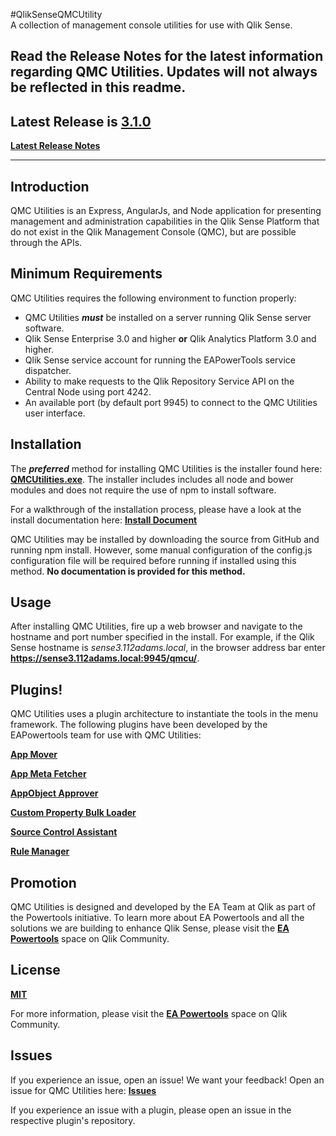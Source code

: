 #QlikSenseQMCUtility    
A collection of management console utilities for use with Qlik Sense.

## Read the Release Notes for the latest information regarding QMC Utilities.  Updates will not always be reflected in this readme.

## Latest Release is [3.1.0](https://github.com/eapowertools/QlikSenseQMCUtility/releases/latest)

**[Latest Release Notes](https://github.com/eapowertools/QlikSenseQMCUtility/releases/latest)**

-----

## Introduction
QMC Utilities is an Express, AngularJs, and Node application for presenting management and administration capabilities in the Qlik Sense Platform that do not exist in the Qlik Management Console (QMC), but are possible through the APIs.

## Minimum Requirements
QMC Utilities requires the following environment to function properly:

* QMC Utilities ***must*** be installed on a server running Qlik Sense server software.
* Qlik Sense Enterprise 3.0 and higher **or** Qlik Analytics Platform 3.0 and higher.
* Qlik Sense service account for running the EAPowerTools service dispatcher.
* Ability to make requests to the Qlik Repository Service API on the Central Node using port 4242.
* An available port (by default port 9945) to connect to the QMC Utilities user interface.


## Installation

The ***preferred*** method for installing QMC Utilities is the installer found here: **[QMCUtilities.exe](https://s3.amazonaws.com/eapowertools/qmcutilities/QMCUtilities.exe)**.  The installer includes includes all node and bower modules and does not require the use of npm to install software.

For a walkthrough of the installation process, please have a look at the install documentation here: **[Install Document](https://github.com/eapowertools/QlikSenseQMCUtility/wiki/QMC-Utilities-Installation-Instructions)**

QMC Utilities may be installed by downloading the source from GitHub and running npm install.  However, some manual configuration of the config.js configuration file will be required before running if installed using this method.  **No documentation is provided for this method.**

## Usage
After installing QMC Utilities, fire up a web browser and navigate to the hostname and port number specified in the install.  For example, if the Qlik Sense hostname is _sense3.112adams.local_, in the browser address bar enter **https://sense3.112adams.local:9945/qmcu/**.

## Plugins!
QMC Utilities uses a plugin architecture to instantiate the tools in the menu framework.  The following plugins have been developed by the EAPowertools team for use with QMC Utilities:

**[App Mover](https://github.com/eapowertools/qmcu-app-mover#qmcu-app-mover)**

**[App Meta Fetcher](https://github.com/eapowertools/qmcu-app-meta-fetcher)**

**[AppObject Approver](https://github.com/eapowertools/qmcu-appobject-approver)**

**[Custom Property Bulk Loader](https://github.com/eapowertools/qmcu-custom-prop-loader#qmcu-custom-prop-loader)**

**[Source Control Assistant](https://github.com/eapowertools/qmcu-sclite#qmcu-sclite)**

**[Rule Manager](https://github.com/eapowertools/qmcu-rule-manager#qmcu-rule-manager)**


## Promotion
QMC Utilities is designed and developed by the EA Team at Qlik as part of the Powertools initiative. To learn more about EA Powertools and all the solutions we are building to enhance Qlik Sense, please visit the **[EA Powertools](https://community.qlik.com/community/qlik-sense/ea-powertools)** space on Qlik Community.

## License

**[MIT](https://github.com/eapowertools/QlikSenseQMCUtility/blob/master/LICENSE)**

For more information, please visit the **[EA Powertools](https://community.qlik.com/community/qlik-sense/ea-powertools)** space on Qlik Community.

## Issues
If you experience an issue, open an issue!  We want your feedback!  Open an issue for QMC Utilities here: **[Issues](https://github.com/eapowertools/QlikSenseQMCUtility/issues)**

If you experience an issue with a plugin, please open an issue in the respective plugin's repository.
